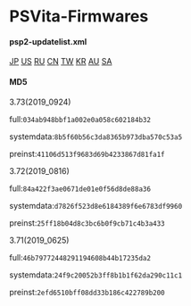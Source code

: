 # PSVita-Firmwares
#### psp2-updatelist.xml
[JP](http://fjp01.psp2.update.playstation.net/update/psp2/list/jp/psp2-updatelist.xml)
[US](http://fus01.psp2.update.playstation.net/update/psp2/list/us/psp2-updatelist.xml)
[RU](http://fru01.psp2.update.playstation.net/update/psp2/list/ru/psp2-updatelist.xml)
[CN](http://fcn01.psp2.update.playstation.net/update/psp2/list/cn/psp2-updatelist.xml)
[TW](http://ftw01.psp2.update.playstation.net/update/psp2/list/tw/psp2-updatelist.xml)
[KR](http://fkr01.psp2.update.playstation.net/update/psp2/list/kr/psp2-updatelist.xml)
[AU](http://fau01.psp2.update.playstation.net/update/psp2/list/au/psp2-updatelist.xml)
[SA](http://fsa01.psp2.update.playstation.net/update/psp2/list/sa/psp2-updatelist.xml)
#### MD5
3.73(2019_0924)

full:`034ab948bbf1a002e0a058c602184b32`

systemdata:`8b5f60b56c3da8365b973dba570c53a5`

preinst:`41106d513f9683d69b4233867d81fa1f`

3.72(2019_0816)

full:`84a422f3ae0671de01e0f56d8de88a36`

systemdata:`d7826f523d8e6184389f6e6783df9960`

preinst:`25ff18b04d8c3bc6b0f9cb71c4b3a433`

3.71(2019_0625)

full:`46b79772448291194608b44b17235da2`

systemdata:`24f9c20052b3ff8b1b1f62da290c11c1`

preinst:`2efd6510bff08dd33b186c422789b200`
